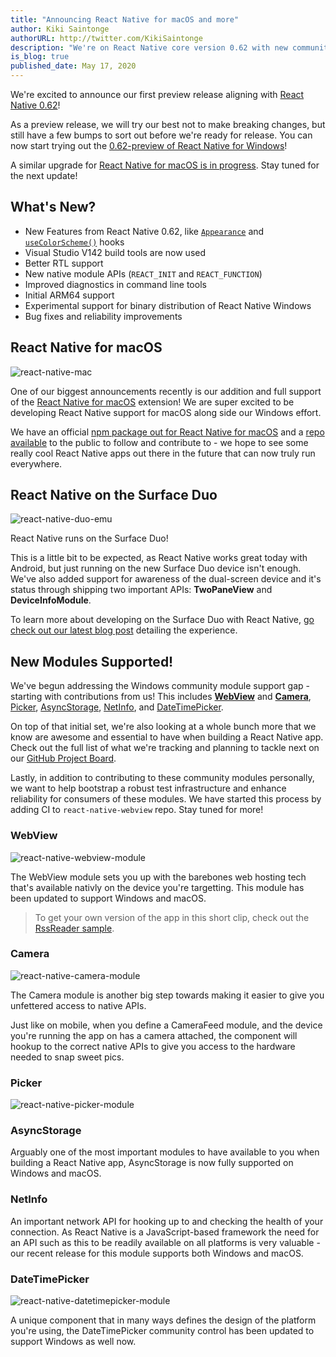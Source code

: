 ```yaml
---
title: "Announcing React Native for macOS and more"
author: Kiki Saintonge
authorURL: http://twitter.com/KikiSaintonge
description: "We're on React Native core version 0.62 with new community modules, native module support across multiple platforms, and of course our official public release of React Native for macOS."
is_blog: true
published_date: May 17, 2020
---
```


We're excited to announce our first preview release aligning with [React Native 0.62](https://reactnative.dev/blog/2020/03/26/version-0.62)!

<!--truncate-->

As a preview release, we will try our best not to make breaking changes, but still have a few bumps to sort out before we're ready for release. You can now start trying out the [0.62-preview of React Native for Windows](https://www.npmjs.com/package/react-native-windows/v/0.62.0-preview.6)!

 A similar upgrade for [React Native for macOS is in progress](https://github.com/facebook/react-native/compare/master...microsoft:fb62merge). Stay tuned for the next update!

## What's New?

- New Features from React Native 0.62, like [`Appearance`](https://reactnative.dev/docs/appearance) and [`useColorScheme()`](https://reactnative.dev/docs/usecolorscheme) hooks
- Visual Studio V142 build tools are now used
-	Better RTL support
-	New native module APIs (`REACT_INIT` and `REACT_FUNCTION`)
-	Improved diagnostics in command line tools
-	Initial ARM64 support
-	Experimental support for binary distribution of React Native Windows
-	Bug fixes and reliability improvements

## React Native for macOS

![react-native-mac](assets/eloy_rn4m_preview_full.png)

One of our biggest announcements recently is our addition and full support of the [React Native for macOS](/react-native-windows/docs/rnm-getting-started) extension! We are super excited to be developing React Native support for macOS along side our Windows effort.

We have an official [npm package out for React Native for macOS](https://www.npmjs.com/package/react-native-macos) and a [repo available](https://github.com/microsoft/react-native-macos) to the public to follow and contribute to - we hope to see some really cool React Native apps out there in the future that can now truly run everywhere.

## React Native on the Surface Duo

![react-native-duo-emu](https://devblogs.microsoft.com/surface-duo/wp-content/uploads/sites/53/2020/04/reactnative-emulator-800.png)

React Native runs on the Surface Duo!

This is a little bit to be expected, as React Native works great today with Android, but just running on the new Surface Duo device isn't enough. We've also added support for awareness of the dual-screen device and it's status through shipping two important APIs: **TwoPaneView** and **DeviceInfoModule**.

To learn more about developing on the Surface Duo with React Native, [go check out our latest blog post](https://devblogs.microsoft.com/surface-duo/build-react-native-apps-for-microsoft-surface-duo/) detailing the experience.

## New Modules Supported!

We've begun addressing the Windows community module support gap - starting with contributions from us! This includes [**WebView**](https://github.com/react-native-community/react-native-webview) and [**Camera**](https://github.com/react-native-community/react-native-camera), [Picker](https://github.com/react-native-community/react-native-picker), [AsyncStorage](https://github.com/react-native-community/async-storage), [NetInfo](https://github.com/react-native-community/react-native-netinfo), and [DateTimePicker](https://github.com/react-native-community/datetimepicker).

On top of that initial set, we're also looking at a whole bunch more that we know are awesome and essential to have when building a React Native app. Check out the full list of what we're tracking and planning to tackle next on our [GitHub Project Board](https://github.com/microsoft/react-native-windows/projects/23).

Lastly, in addition to contributing to these community modules personally, we want to help bootstrap a robust test infrastructure and enhance reliability for consumers of these modules. We have started this process by adding CI to `react-native-webview` repo. Stay tuned for more!

### WebView

![react-native-webview-module](assets/final_demo_gif.gif)

The WebView module sets you up with the barebones web hosting tech that's available nativly on the device you're targetting. This module has been updated to support Windows and macOS.

> To get your own version of the app in this short clip, check out the [RssReader sample](https://github.com/microsoft/react-native-windows-samples/tree/master/samples/rssreader).

### Camera

![react-native-camera-module](assets/react-camera.png)

The Camera module is another big step towards making it easier to give you unfettered access to native APIs.

Just like on mobile, when you define a CameraFeed module, and the device you're running the app on has a camera attached, the component will hookup to the correct native APIs to give you access to the hardware needed to snap sweet pics.

### Picker

![react-native-picker-module](assets/picker-windows-module.png)

### AsyncStorage

Arguably one of the most important modules to have available to you when building a React Native app, AsyncStorage is now fully supported on Windows and macOS.

### NetInfo

An important network API for hooking up to and checking the health of your connection. As React Native is a JavaScript-based framework the need for an API such as this to be readily available on all platforms is very valuable - our recent release for this module supports both Windows and macOS.

### DateTimePicker

![react-native-datetimepicker-module](assets/windows_datetimepicker-module.png)

A unique component that in many ways defines the design of the platform you're using, the DateTimePicker community control has been updated to support Windows as well now.
